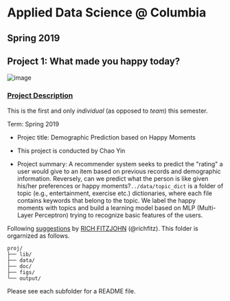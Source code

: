 # Applied Data Science @ Columbia
## Spring 2019
## Project 1: What made you happy today?

![image](figs/title.jpeg)

### [Project Description](doc/Proj1_desc.md)
This is the first and only *individual* (as opposed to *team*) this semester. 

Term: Spring 2019

+ Projec title: Demographic Prediction based on Happy Moments
+ This project is conducted by Chao Yin

+ Project summary: A recommender system seeks to predict the "rating" a user would give to an item based on previous records and demographic information. Reversely, can we predict what the person is like given his/her preferences or  happy moments?`../data/topic_dict` is a folder of topic (e.g., entertainment, exercise etc.) dictionaries, where each file contains keywords that belong to the topic. We label the happy moments with topics and build a learning model based on MLP (Multi-Layer Perceptron) trying to recognize basic features of the users.

Following [suggestions](http://nicercode.github.io/blog/2013-04-05-projects/) by [RICH FITZJOHN](http://nicercode.github.io/about/#Team) (@richfitz). This folder is orgarnized as follows.

```
proj/
├── lib/
├── data/
├── doc/
├── figs/
└── output/
```

Please see each subfolder for a README file.

